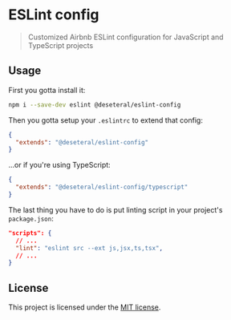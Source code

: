 # ESLint config

> Customized Airbnb ESLint configuration for JavaScript and TypeScript projects

## Usage
First you gotta install it:
```sh
npm i --save-dev eslint @deseteral/eslint-config
```

Then you gotta setup your `.eslintrc` to extend that config:
```json
{
  "extends": "@deseteral/eslint-config"
}
```

...or if you're using TypeScript:
```json
{
  "extends": "@deseteral/eslint-config/typescript"
}
```

The last thing you have to do is put linting script in your project's `package.json`:
```json
"scripts": {
  // ...
  "lint": "eslint src --ext js,jsx,ts,tsx",
  // ...
}
```

## License
This project is licensed under the [MIT license](LICENSE).
